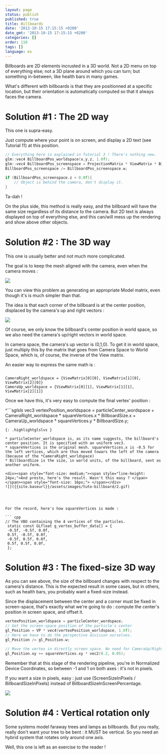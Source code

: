 ```yaml
---
layout: page
status: publish
published: true
title: Billboards
date: '2013-10-15 17:15:15 +0200'
date_gmt: '2013-10-15 17:15:15 +0200'
categories: []
order: 110
tags: []
language: es
---
```


Billboards are 2D elements incrusted in a 3D world. Not a 2D menu on top of everything else; not a 3D plane around which you can turn; but something in-between, like health bars in many games.

What's different with billboards is that they are positionned at a specific location, but their orientation is automatically computed so that it always faces the camera.

 

# Solution #1 : The 2D way

This one is supra-easy.

Just compute where your point is on screen, and display a 2D text (see Tutorial 11) at this position.

``` cpp
// Everything here is explained in Tutorial 3 ! There's nothing new.
glm::vec4 BillboardPos_worldspace(x,y,z, 1.0f);
glm::vec4 BillboardPos_screenspace = ProjectionMatrix * ViewMatrix * BillboardPos_worldspace;
BillboardPos_screenspace /= BillboardPos_screenspace.w;

if (BillboardPos_screenspace.z < 0.0f){
    // Object is behind the camera, don't display it.
}
```

Ta-dah !

On the plus side, this method is really easy, and the billboard will have the same size regardless of its distance to the camera. But 2D text is always displayed on top of everything else, and this can/will mess up the rendering and show above other objects.

 

# Solution #2 : The 3D way

This one is usually better and not much more complicated.

The goal is to keep the mesh aligned with the camera, even when the camera moves :

![]({{site.baseurl}}/assets/images/tuto-billboard/2a.gif)


You can view this problem as generating an appropriate Model matrix, even though it's is much simpler than that.

The idea is that each corner of the billboard is at the center position, displaced by the camera's up and right vectors :

 

![]({{site.baseurl}}/assets/images/tuto-billboard/principle.png)


 

Of course, we only know the billboard's center position in world space, so we also need the camera's up/right vectors in world space.

In camera space, the camera's up vector is (0,1,0). To get it in world space, just multiply this by the matrix that goes from Camera Space to World Space, which is, of course, the inverse of the View matrix.

An easier way to express the same math is :
```

CameraRight_worldspace = {ViewMatrix[0][0], ViewMatrix[1][0], ViewMatrix[2][0]}
CameraUp_worldspace = {ViewMatrix[0][1], ViewMatrix[1][1], ViewMatrix[2][1]}
```

Once we have this, it's very easy to compute the final vertex' position :

^```s*glsls*
vec3 vertexPosition_worldspace =
    particleCenter_wordspace
    + CameraRight_worldspace * squareVertices.x * BillboardSize.x
    + CameraUp_worldspace * squareVertices.y * BillboardSize.y;
```
{: .highlightglslvs }

* particleCenter_worldspace is, as its name suggests, the billboard's center position. It is specified with an uniform vec3.
* squareVertices is the original mesh. squareVertices.x is -0.5 for the left vertices, which are thus moved towars the left of the camera (because of the *CameraRight_worldspace)
* BillboardSize is the size, in world units, of the billboard, sent as another uniform.

<div><span style="font-size: medium;"><span style="line-height: 24px;">And presto, here's the result. Wasn't this easy ? </span></span><span style="font-size: 16px;"> </span></div>
![]({{site.baseurl}}/assets/images/tuto-billboard/2.gif)


 

For the record, here's how squareVertices is made :

``` cpp
// The VBO containing the 4 vertices of the particles.
 static const GLfloat g_vertex_buffer_data[] = {
 -0.5f, -0.5f, 0.0f,
 0.5f, -0.5f, 0.0f,
 -0.5f, 0.5f, 0.0f,
 0.5f, 0.5f, 0.0f,
 };
```

# Solution #3 : The fixed-size 3D way

As you can see above, the size of the billboard changes with respect to the camera's distance. This is the expected result in some cases, but in others, such as health bars, you probably want a fixed-size instead.

Since the displacement between the center and a corner must be fixed in screen-space, that's exactly what we're going to do : compute the center's position in screen space, and offset it.

``` cpp
vertexPosition_worldspace = particleCenter_wordspace;
// Get the screen-space position of the particle's center
gl_Position = VP * vec4(vertexPosition_worldspace, 1.0f);
// Here we have to do the perspective division ourselves.
gl_Position /= gl_Position.w;

// Move the vertex in directly screen space. No need for CameraUp/Right_worlspace here.
gl_Position.xy += squareVertices.xy * vec2(0.2, 0.05);
```

Remember that at this stage of the rendering pipeline, you're in Normalized Device Coordinates, so between -1 and 1 on both axes : it's not in pixels.

If you want a size in pixels, easy : just use (ScreenSizeInPixels / BillboardSizeInPixels) instead of BillboardSizeInScreenPercentage.

 

![]({{site.baseurl}}/assets/images/tuto-billboard/3.gif)


 

# Solution #4 : Vertical rotation only

Some systems model faraway trees and lamps as billboards. But you really, really don't want your tree to be bent : it MUST be vertical. So you need an hybrid system that rotates only around one axis.

Well, this one is left as an exercise to the reader !

 

 
